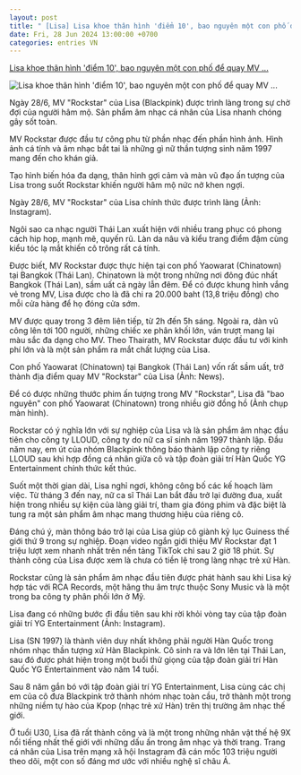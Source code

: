 ```yaml
---
layout: post
title: " [Lisa] Lisa khoe thân hình 'điểm 10', bao nguyên một con phố để quay MV ..."
date: Fri, 28 Jun 2024 13:00:00 +0700
categories: entries VN
---
```

[Lisa khoe thân hình 'điểm 10', bao nguyên một con phố để quay MV ...](https://dantri.com.vn/giai-tri/lisa-khoe-than-hinh-diem-10-bao-nguyen-mot-con-pho-de-quay-mv-rockstar-20240628095926753.htm)

![Lisa khoe thân hình 'điểm 10', bao nguyên một con phố để quay MV ...](https://cdn1.dantri.com.vn/F1QRf5UxYSjUKJFVoXlGEqee5sw=/zoom/1200_630/2024/06/28/lisa-10-crop-1719542988116.jpeg)

Ngày 28/6, MV "Rockstar" của Lisa (Blackpink) được trình làng trong sự chờ đợi của người hâm mộ. Sản phẩm âm nhạc cá nhân của Lisa nhanh chóng gây sốt toàn.

MV Rockstar được đầu tư công phu từ phần nhạc đến phần hình ảnh. Hình ảnh cá tính và âm nhạc bắt tai là những gì nữ thần tượng sinh năm 1997 mang đến cho khán giả.

Tạo hình biến hóa đa dạng, thân hình gợi cảm và màn vũ đạo ấn tượng của Lisa trong suốt Rockstar khiến người hâm mộ nức nở khen ngợi.

Ngày 28/6, MV "Rockstar" của Lisa chính thức được trình làng (Ảnh: Instagram).

Ngôi sao ca nhạc người Thái Lan xuất hiện với nhiều trang phục có phong cách hip hop, mạnh mẽ, quyến rũ. Làn da nâu và kiểu trang điểm đậm cùng kiểu tóc lạ mắt khiến cô trông rất cá tính.

Được biết, MV Rockstar được thực hiện tại con phố Yaowarat (Chinatown) tại Bangkok (Thái Lan). Chinatown là một trong những nơi đông đúc nhất Bangkok (Thái Lan), sầm uất cả ngày lẫn đêm. Để có được khung hình vắng vẻ trong MV, Lisa được cho là đã chi ra 20.000 baht (13,8 triệu đồng) cho mỗi cửa hàng để họ đóng cửa sớm.

MV được quay trong 3 đêm liên tiếp, từ 2h đến 5h sáng. Ngoài ra, dàn vũ công lên tới 100 người, những chiếc xe phân khối lớn, ván trượt mang lại màu sắc đa dạng cho MV. Theo Thairath, MV Rockstar được đầu tư với kinh phí lớn và là một sản phẩm ra mắt chất lượng của Lisa.

Con phố Yaowarat (Chinatown) tại Bangkok (Thái Lan) vốn rất sầm uất, trở thành địa điểm quay MV "Rockstar" của Lisa (Ảnh: News).

Để có được những thước phim ấn tượng trong MV "Rockstar", Lisa đã "bao nguyên" con phố Yaowarat (Chinatown) trong nhiều giờ đồng hồ (Ảnh chụp màn hình).

Rockstar có ý nghĩa lớn với sự nghiệp của Lisa và là sản phẩm âm nhạc đầu tiên cho công ty LLOUD, công ty do nữ ca sĩ sinh năm 1997 thành lập. Đầu năm nay, em út của nhóm Blackpink thông báo thành lập công ty riêng LLOUD sau khi hợp đồng cá nhân giữa cô và tập đoàn giải trí Hàn Quốc YG Entertainment chính thức kết thúc.

Suốt một thời gian dài, Lisa nghỉ ngơi, không công bố các kế hoạch làm việc. Từ tháng 3 đến nay, nữ ca sĩ Thái Lan bắt đầu trở lại đường đua, xuất hiện trong nhiều sự kiện của làng giải trí, tham gia đóng phim và đặc biệt là tung ra một sản phẩm âm nhạc mang thương hiệu của riêng cô.

Đáng chú ý, màn thông báo trở lại của Lisa giúp cô giành kỷ lục Guiness thế giới thứ 9 trong sự nghiệp. Đoạn video ngắn giới thiệu MV Rockstar đạt 1 triệu lượt xem nhanh nhất trên nền tảng TikTok chỉ sau 2 giờ 18 phút. Sự thành công của Lisa được xem là chưa có tiền lệ trong làng nhạc trẻ xứ Hàn.

Rockstar cũng là sản phẩm âm nhạc đầu tiên được phát hành sau khi Lisa ký hợp tác với RCA Records, một hãng thu âm trực thuộc Sony Music và là một trong ba công ty phân phối lớn ở Mỹ.

Lisa đang có những bước đi đầu tiên sau khi rời khỏi vòng tay của tập đoàn giải trí YG Entertainment (Ảnh: Instagram).

Lisa (SN 1997) là thành viên duy nhất không phải người Hàn Quốc trong nhóm nhạc thần tượng xứ Hàn Blackpink. Cô sinh ra và lớn lên tại Thái Lan, sau đó được phát hiện trong một buổi thử giọng của tập đoàn giải trí Hàn Quốc YG Entertainment vào năm 14 tuổi.

Sau 8 năm gắn bó với tập đoàn giải trí YG Entertainment, Lisa cùng các chị em của cô đưa Blackpink trở thành nhóm nhạc toàn cầu, trở thành một trong những niềm tự hào của Kpop (nhạc trẻ xứ Hàn) trên thị trường âm nhạc thế giới.

Ở tuổi U30, Lisa đã rất thành công và là một trong những nhân vật thế hệ 9X nổi tiếng nhất thế giới với những dấu ấn trong âm nhạc và thời trang. Trang cá nhân của Lisa trên mạng xã hội Instagram đã cán mốc 103 triệu người theo dõi, một con số đáng mơ ước với nhiều nghệ sĩ châu Á.

